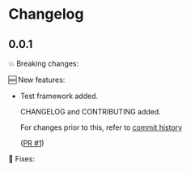 # Changelog

## 0.0.1

💥 Breaking changes:

🆕 New features:

- Test framework added.

  CHANGELOG and CONTRIBUTING added.

  For changes prior to this, refer to [commit history](https://github.com/srb3/terraform-libvirt-volume/commits/main)

  ([PR #1](https://github.com/srb3/terraform-libvirt-volume/pull/1))

🔧 Fixes:
